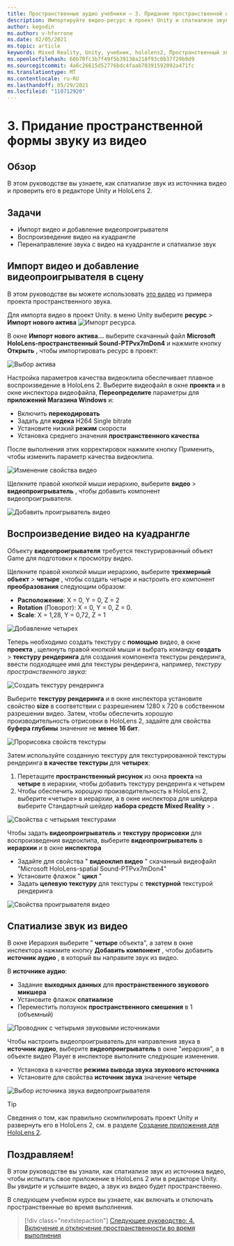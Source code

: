 ```yaml
---
title: Пространственные аудио учебники — 3. Придание пространственной формы звуку из видео
description: Импортируйте видео-ресурс в проект Unity и спатиализе звук из видео.
author: kegodin
ms.author: v-hferrone
ms.date: 02/05/2021
ms.topic: article
keywords: Mixed Reality, Unity, учебник, hololens2, Пространственный звук, МРТК, набор средств для смешанной реальности, UWP, Windows 10, ХРТФ, функция передачи, связанная с HEAD, переглагол, Microsoft Спатиализер, импорт видео, проигрыватель видео
ms.openlocfilehash: 60b70fc3b7f49f5b39138a218f93c0b37f29b9d9
ms.sourcegitcommit: 4a6c26615d52776bdc4faab70391592092a471fc
ms.translationtype: MT
ms.contentlocale: ru-RU
ms.lasthandoff: 05/29/2021
ms.locfileid: "110712920"
---
```

# <a name="3-spatializing-audio-from-a-video"></a>3. Придание пространственной формы звуку из видео

## <a name="overview"></a>Обзор

В этом руководстве вы узнаете, как спатиализе звук из источника видео и проверить его в редакторе Unity и HoloLens 2.

## <a name="objectives"></a>Задачи

* Импорт видео и добавление видеопроигрывателя
* Воспроизведение видео на куадрангле
* Перенаправление звука с видео на куадрангле и спатиализе звук

## <a name="import-a-video-and-add-a-video-player-to-the-scene"></a>Импорт видео и добавление видеопроигрывателя в сцену

В этом руководстве вы можете использовать [это видео](https://github.com/microsoft/spatialaudio-unity/blob/develop/Samples/MicrosoftSpatializerSample/Assets/Microsoft%20HoloLens%20-%20Spatial%20Sound-PTPvx7mDon4.mp4?raw=true) из примера проекта пространственного звука.

Для импорта видео в проект Unity. в меню Unity выберите **ресурс**  >  **Импорт нового актива** 
 ![ Импорт ресурса.](images/spatial-audio/spatial-audio-03-section1-step1-1.PNG)

В окне **Импорт нового актива...** выберите скачанный файл **Microsoft HoloLens-пространственный Sound-PTPvx7mDon4** и нажмите кнопку **Открыть** , чтобы импортировать ресурс в проект:

![Выбор актива](images/spatial-audio/spatial-audio-03-section1-step1-2.PNG)

Настройка параметров качества видеоклипа обеспечивает плавное воспроизведение в HoloLens 2. Выберите видеофайл в окне **проекта** и в окне инспектора видеофайла, **Переопределите** параметры для **приложений Магазина Windows** и:

* Включить **перекодировать**
* Задать для **кодека** H264 Single bitrate
* Установите низкий **режим** скорости
* Установка среднего значения **пространственного качества**

После выполнения этих корректировок нажмите кнопку Применить, чтобы изменить параметр качества видеоклипа.

![Изменение свойства видео](images/spatial-audio/spatial-audio-03-section1-step1-3.PNG)

Щелкните правой кнопкой мыши иерархию, выберите **видео**  >  **видеопроигрыватель** , чтобы добавить компонент видеопроигрывателя.

![Добавить проигрыватель видео](images/spatial-audio/spatial-audio-03-section1-step1-4.PNG)

## <a name="play-video-onto-a-quadrangle"></a>Воспроизведение видео на куадрангле

Объекту **видеопроигрывателя** требуется текстурированный объект Game для подготовки к просмотру видео.

Щелкните правой кнопкой мыши иерархию, выберите **трехмерный объект**  >  **четыре** , чтобы создать четыре и настроить его компонент **преобразования** следующим образом:

* **Расположение**: X = 0, Y = 0, Z = 2
* **Rotation** (Поворот): X = 0, Y = 0, Z = 0.
* **Scale**: X = 1,28, Y = 0,72, Z = 1

![Добавление четырех](images/spatial-audio/spatial-audio-03-section2-step1-1.PNG)

Теперь необходимо создать текстуру с **помощью** видео, в окне **проекта** , щелкнуть правой кнопкой мыши и выбрать команду **создать**  >  **текстуру рендеринга** для создания компонента текстуры рендеринга, ввести подходящее имя для текстуры рендеринга, например, _текстуру пространственного звука_:

![Создать текстуру рендеринга](images/spatial-audio/spatial-audio-03-section2-step1-2.PNG)

Выберите **текстуру рендеринга** и в окне инспектора установите свойство **size** в соответствии с разрешением 1280 x 720 в собственном разрешении видео. Затем, чтобы обеспечить хорошую производительность отрисовки в HoloLens 2, задайте для свойства **буфера глубины** значение не **менее 16 бит**.

![Прорисовка свойств текстуры](images/spatial-audio/spatial-audio-03-section2-step1-3.PNG)

Затем используйте созданную текстуру для текстурированной текстуры рендеринга **в качестве текстуры** для **четырех**:

1. Перетащите **пространственный рисунок** из окна **проекта** на **четыре** в иерархии, чтобы добавить текстуру рендеринга к четырем
2. Чтобы обеспечить хорошую производительность в HoloLens 2, выберите «четыре» в иерархии, а в окне инспектора для шейдера выберите Стандартный шейдер **набора средств Mixed Reality**  >   .

![Свойства с четырьмя текстурами](images/spatial-audio/spatial-audio-03-section2-step1-4.PNG)

Чтобы задать **видеопроигрыватель** и **текстуру прорисовки** для воспроизведения видеоклипа, выберите **видеопроигрыватель** в **иерархии** и в окне **инспектора**

* Задайте для свойства " **видеоклип видео** " скачанный видеофайл "Microsoft HoloLens-spatial Sound-PTPvx7mDon4"
* Установите флажок " **цикл** "
* Задать **целевую текстуру** для текстуры с **текстурной** текстурой рендеринга

![Свойства проигрывателя видео](images/spatial-audio/spatial-audio-03-section2-step1-5.PNG)

## <a name="spatialize-the-audio-from-the-video"></a>Спатиализе звук из видео

В окне Иерархия выберите " **четыре** объекта", а затем в окне инспектора нажмите кнопку **Добавить компонент** , чтобы добавить **источник аудио** , в который вы направите звук из видео.

В **источнике аудио**:

* Задание **выходных данных** для **пространственного звукового микшера**
* Установите флажок **спатиализе**
* Переместить ползунок **пространственного смешения** в 1 (объемный)

![Проводник с четырьмя звуковыми источниками](images/spatial-audio/spatial-audio-03-section3-step1-1.PNG)

Чтобы настроить видеопроигрыватель для направления звука в **источник аудио**, выберите **видеопроигрыватель** в окне "иерархия", а в объекте видео Player в инспекторе выполните следующие изменения.

* Установка в качестве **режима вывода звука** **звукового источника**
* Установите для свойства **источник звука** значение **четыре**

![Выбор источника звука видеопроигрывателя](images/spatial-audio/spatial-audio-03-section3-step1-2.PNG)

> [!TIP]
> Сведения о том, как правильно скомпилировать проект Unity и развернуть его в HoloLens 2, см. в разделе [Создание приложения для HoloLens 2](mr-learning-base-02.md#building-your-application-to-your-hololens-2).

## <a name="congratulations"></a>Поздравляем!

В этом руководстве вы узнали, как спатиализе звук из источника видео, чтобы испытать свое приложение в HoloLens 2 или в редакторе Unity. Вы увидите и услышите видео, а звук из видео будет пространственно.

В следующем учебном курсе вы узнаете, как включать и отключать пространственные во время выполнения.

> [!div class="nextstepaction"]
> [Следующее руководство: 4. Включение и отключение пространственности во время выполнения](unity-spatial-audio-ch4.md)
